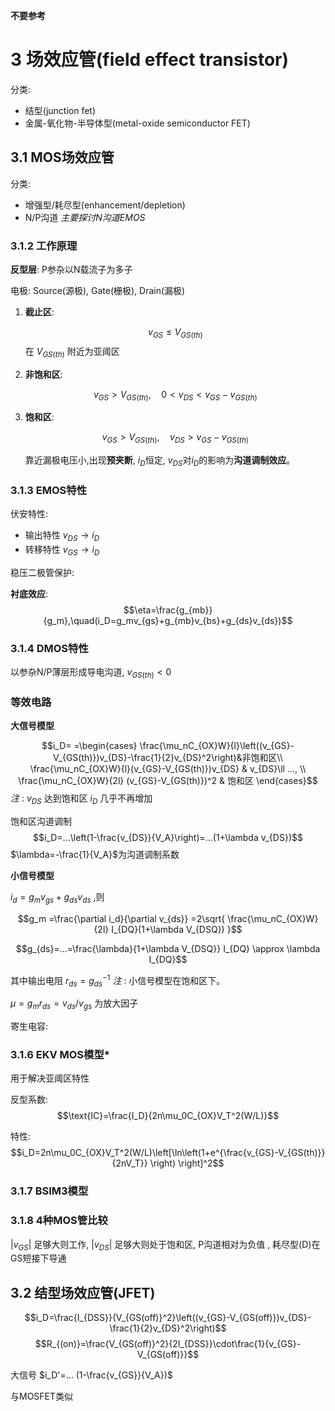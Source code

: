 **不要参考**
# 3 场效应管(field effect transistor)
分类:
- 结型(junction fet)
- 金属-氧化物-半导体型(metal-oxide semiconductor FET)

## 3.1 MOS场效应管
分类:
- 增强型/耗尽型(enhancement/depletion)
- N/P沟道
*主要探讨N沟道EMOS*

### 3.1.2 工作原理
**反型层**: P参杂以N载流子为多子

电极: Source(源极), Gate(栅极), Drain(漏极)

1. **截止区**:
   
    $$v_{GS}\le V_{GS(th)}$$
    在 $V_{GS(th)}$ 附近为亚阈区

2. **非饱和区**:
   
    $$v_{GS}>V_{GS(th)},\quad 0<v_{DS}<v_{GS}-v_{GS(th)}$$

3. **饱和区**:

    $$v_{GS}>V_{GS(th)},\quad v_{DS}>v_{GS}-v_{GS(th)}$$

    靠近漏极电压小,出现**预夹断**, $i_D$恒定, $v_{DS}$对$i_D$的影响为**沟道调制效应**。
### 3.1.3 EMOS特性

伏安特性:

  - 输出特性 $v_{DS}\to i_D$
  - 转移特性 $v_{GS}\to i_D$

稳压二极管保护:

**衬底效应**:
$$\eta=\frac{g_{mb}}{g_m},\quad(i_D=g_mv_{gs}+g_{mb}v_{bs}+g_{ds}v_{ds})$$

### 3.1.4 DMOS特性

以参杂N/P薄层形成导电沟道, $v_{GS(th)}<0$

### 等效电路

**大信号模型**

$$i_D=
=\begin{cases}
\frac{\mu_nC_{OX}W}{l}\left((v_{GS}-V_{GS(th)})v_{DS}-\frac{1}{2}v_{DS}^2\right)&非饱和区\\
    \frac{\mu_nC_{OX}W}{l}(v_{GS}-V_{GS(th)})v_{DS} & v_{DS}\ll ..., \\
    \frac{\mu_nC_{OX}W}{2l} (v_{GS}-V_{GS(th)})^2 & 饱和区
\end{cases}$$
*注* : $v_{DS}$ 达到饱和区 $i_D$ 几乎不再增加

饱和区沟道调制
$$i_D=...\left(1-\frac{v_{DS}}{V_A}\right)=...(1+\lambda v_{DS})$$
$\lambda=-\frac{1}{V_A}$为沟道调制系数

**小信号模型**

$i_d=g_mv_{gs}+g_{ds}v_{ds}$ ,则

$$g_m =\frac{\partial i_d}{\partial v_{ds}} =2\sqrt{ \frac{\mu_nC_{OX}W}{2l} I_{DQ}(1+\lambda V_{DSQ}) }$$

$$g_{ds}=...=\frac{\lambda}{1+\lambda V_{DSQ}} I_{DQ} \approx \lambda I_{DQ}$$

其中输出电阻 $r_{ds}=g_{ds}^{-1}$
*注* : 小信号模型在饱和区下。

$\mu=g_mr_{ds}=v_{ds}/v_{gs}$
为放大因子

寄生电容:

### 3.1.6 EKV MOS模型\*
用于解决亚阈区特性

反型系数:
$$\text{IC}=\frac{I_D}{2n\mu_0C_{OX}V_T^2(W/L)}$$

特性:
$$i_D=2n\mu_0C_{OX}V_T^2(W/L)\left[\ln\left(1+e^{\frac{v_{GS}-V_{GS(th)}}{2nV_T}} \right) \right]^2$$

### 3.1.7 BSIM3模型
### 3.1.8 4种MOS管比较

$|v_{GS}|$ 足够大则工作, $|v_{DS}|$ 足够大则处于饱和区, P沟道相对为负值
, 耗尽型(D)在GS短接下导通

## 3.2 结型场效应管(JFET)

$$i_D=\frac{I_{DSS}}{V_{GS(off)}^2}\left((v_{GS}-V_{GS(off)})v_{DS}-\frac{1}{2}v_{DS}^2\right)$$
$$R_{(on)}=\frac{V_{GS(off)}^2}{2I_{DSS}}\cdot\frac{1}{v_{GS}-V_{GS(off)}}$$

大信号 $i_D'=... (1-\frac{v_{GS}}{V_A})$

与MOSFET类似